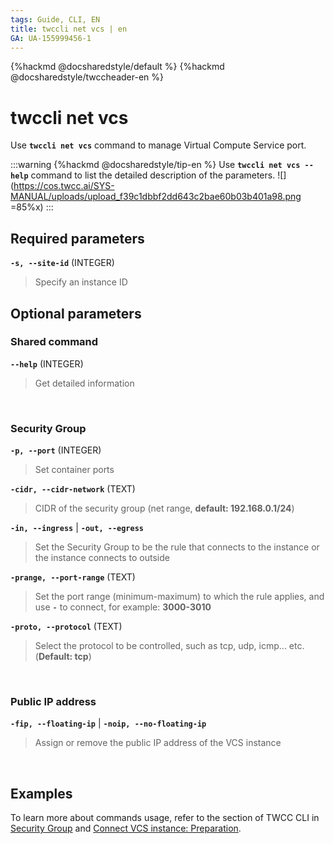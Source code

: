 ```yaml
---
tags: Guide, CLI, EN
title: twccli net vcs | en
GA: UA-155999456-1
---
```


{%hackmd @docsharedstyle/default %}
{%hackmd @docsharedstyle/twccheader-en %}

# twccli net vcs

Use **`twccli net vcs`** command to manage Virtual Compute Service port.

:::warning
{%hackmd @docsharedstyle/tip-en %}
Use **`twccli net vcs --help`** command to list the detailed description of the parameters.
![](https://cos.twcc.ai/SYS-MANUAL/uploads/upload_f39c1dbbf2dd643c2bae60b03b401a98.png =85%x)
:::



## Required parameters

**`-s, --site-id`** (INTEGER)
> Specify an instance ID


## Optional parameters

### Shared command

**`--help`** (INTEGER)
> Get detailed information

<br>

### Security Group

**`-p, --port`** (INTEGER)
> Set container ports

**`-cidr, --cidr-network`** (TEXT)
> CIDR of the security group (net range, **default: 192.168.0.1/24**)

**`-in, --ingress`** | **`-out, --egress`**
> Set the Security Group to be the rule that connects to the instance or the instance connects to outside

**`-prange, --port-range`** (TEXT)
> Set the port range (minimum-maximum) to which the rule applies, and use **`-`** to connect, for example: **3000-3010**

**`-proto, --protocol`** (TEXT)
> Select the protocol to be controlled, such as tcp, udp, icmp... etc. (**Default: tcp**)

<br>

### Public IP address

**`-fip, --floating-ip`** | **`-noip, --no-floating-ip`**
> Assign or remove the public IP address of the VCS instance

<br>

## Examples


To learn more about commands usage, refer to the section of TWCC CLI in [Security Group](https://man.twcc.ai/@twccdocs/doc-vcs-main-en/https%3A%2F%2Fman.twcc.ai%2F%40twccdocs%2Fguide-vcs-sg-en) and [Connect VCS instance: Preparation](https://man.twcc.ai/@twccdocs/doc-vcs-main-en/https%3A%2F%2Fman.twcc.ai%2F%40twccdocs%2Fvcs-guide-connect-prerequisite-en).
